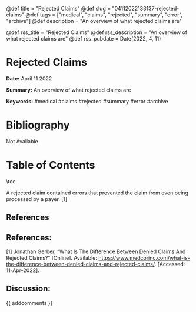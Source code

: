 @def title = "Rejected Claims"
@def slug = "04112022133137-rejected-claims"
@def tags = ["medical", "claims", "rejected", "summary", "error", "archive"]
@def description = "An overview of what rejected claims are"

@def rss_title = "Rejected Claims"
@def rss_description = "An overview of what rejected claims are"
@def rss_pubdate = Date(2022, 4, 11)


Rejected Claims
=========

**Date:** April 11 2022

**Summary:** An overview of what rejected claims are

**Keywords:** #medical #claims #rejected #summary #error #archive

Bibliography
==========

Not Available

Table of Contents
=========

\toc

A rejected claim contained errors that prevented the claim from even being processed by a payer. [1]

## References

## References:

[1] Jonathan Gerber, “What Is The Difference Between Denied Claims And Rejected Claims?” [Online]. Available: https://www.medcorinc.com/what-is-the-difference-between-denied-claims-and-rejected-claims/. [Accessed: 11-Apr-2022].
## Discussion: 

{{ addcomments }}
